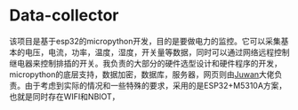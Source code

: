 # Data-collector
该项目是基于esp32的micropython开发，目的是要做电力的监控。它可以采集基本的电压，电流，功率，温度，湿度，开关量等数据，同时可以通过网络远程控制继电器来控制排插的开关。我负责的大部分的硬件选型设计和硬件程序的开发，micropython的底层支持，数据加密，数据库，服务器，网页则由[Juwan](https://github.com/junhuanchen)大佬负责。由于考虑到实际的情况和一些特殊的要求，采用的是ESP32+M5310A方案，也就是同时存在WIFI和NBIOT，
